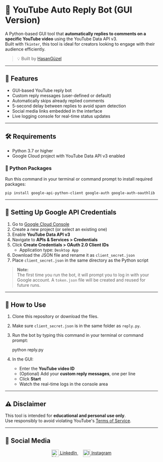 # 🎥 YouTube Auto Reply Bot (GUI Version)

A Python-based GUI tool that **automatically replies to comments on a specific YouTube video** using the YouTube Data API v3.  
Built with `Tkinter`, this tool is ideal for creators looking to engage with their audience efficiently.

> 💡 Built by [HasanGüzel](https://www.linkedin.com/in/hasan-guzel/)

---

## 📸 Features

- GUI-based YouTube reply bot  
- Custom reply messages (user-defined or default)  
- Automatically skips already replied comments  
- 5-second delay between replies to avoid spam detection  
- Social media links embedded in the interface  
- Live logging console for real-time status updates  

---

## 🛠️ Requirements

- Python 3.7 or higher  
- Google Cloud project with YouTube Data API v3 enabled  

### 🔧 Python Packages

Run this command in your terminal or command prompt to install required packages:

    pip install google-api-python-client google-auth google-auth-oauthlib

---

## 🔐 Setting Up Google API Credentials

1. Go to [Google Cloud Console](https://console.cloud.google.com/)  
2. Create a new project (or select an existing one)  
3. Enable **YouTube Data API v3**  
4. Navigate to **APIs & Services > Credentials**  
5. Click **Create Credentials > OAuth 2.0 Client IDs**  
   - Application type: `Desktop App`  
6. Download the JSON file and rename it as `client_secret.json`  
7. Place `client_secret.json` in the same directory as the Python script  

> **Note:**  
> The first time you run the bot, it will prompt you to log in with your Google account. A `token.json` file will be created and reused for future runs.

---

## 🚀 How to Use

1. Clone this repository or download the files.  
2. Make sure `client_secret.json` is in the same folder as `reply.py`.  
3. Run the bot by typing this command in your terminal or command prompt:

    python reply.py

4. In the GUI:  
   - Enter the **YouTube video ID**  
   - (Optional) Add your **custom reply messages**, one per line  
   - Click **Start**  
   - Watch the real-time logs in the console area  

---

## ⚠️ Disclaimer

This tool is intended for **educational and personal use only**.  
Use responsibly to avoid violating YouTube's [Terms of Service](https://www.youtube.com/t/terms).

---

## 🔗 Social Media

<p align="center">
  <a href="https://www.linkedin.com/in/hasan-guzel/" target="_blank" rel="noopener noreferrer">
    <img src="https://cdn.jsdelivr.net/npm/simple-icons@v9/icons/linkedin.svg" alt="LinkedIn" width="24" height="24" style="vertical-align:middle"/>
    LinkedIn
  </a> &nbsp;&nbsp;&nbsp;
  <a href="https://www.instagram.com/hasansoepic/" target="_blank" rel="noopener noreferrer">
    <img src="https://cdn.jsdelivr.net/npm/simple-icons@v9/icons/instagram.svg" alt="Instagram" width="24" height="24" style="vertical-align:middle"/>
    Instagram
  </a>
</p>
